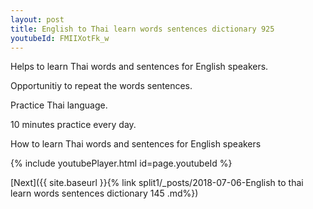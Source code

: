 ```yaml
---
layout: post
title: English to Thai learn words sentences dictionary 925 
youtubeId: FMIIXotFk_w
---
```

 
 
Helps to learn Thai words and sentences for English speakers.

Opportunitiy to repeat the words sentences. 

Practice Thai language. 
 
10 minutes practice every day. 
 
How to learn Thai words and sentences for English speakers 
 
{% include youtubePlayer.html id=page.youtubeId %}
 
 
[Next]({{ site.baseurl }}{% link  split1/_posts/2018-07-06-English to thai learn words sentences dictionary 145 .md%})
 
